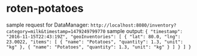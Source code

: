 # roten-potatoes

sample request for DataManager: `http://localhost:8080/inventory?category=milk&timestamp=1479249799770`
sample output:
`{
  "timestamp": "2016-11-15T22:43:19Z",
  "geoInventories": [
    {
      "lat": 80.0,
      "lng": 23.0022,
      "items": [
        {
          "name": "Potatoes",
          "quantity": 1.3,
          "unit": "kg"
        },
        {
          "name": "Potatoes",
          "quantity": 1.3,
          "unit": "kg"
        }
      ]
    }
  ]
}`
